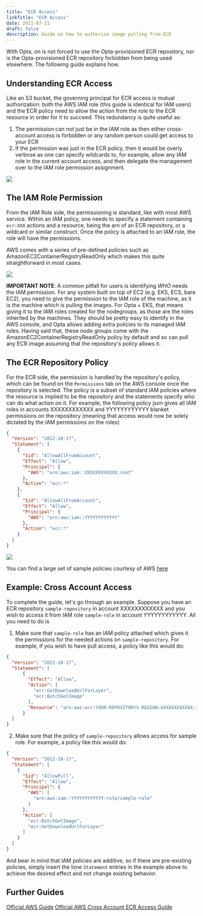 ```yaml
---
title: "ECR Access"
linkTitle: "ECR Access"
date: 2021-07-21
draft: false
description: Guide on how to authorize image pulling from ECR
---
```


With Opta, on is not forced to use the Opta-provisioned ECR repository, nor is the Opta-provisioned ECR repository 
forbidden from being used elsewhere. The following guide explains how.

## Understanding ECR Access
Like an S3 bucket, the governing principal for ECR access is mutual authorization: both the AWS IAM role (this guide is 
identical for IAM users) and the ECR  policy need to allow the action from the role to the ECR resource in order for it 
to succeed. This redundancy is quite useful as:

1) The permission can not just be in the IAM role as then either cross-account access is forbidden or any random person could get access to your ECR
2) If the permission was just in the ECR policy, then it would be overly verbose as one can specify wildcards to, for example, allow any IAM role in the current account access, and then delegate the management over to the IAM role permission assignment.

<a href="/images/ecr_access_1.png" target="_blank">
  <img src="/images/ecr_access_1.png" align="center"/>
</a>

## The IAM Role Permission
From the IAM Role side, the permissioning is standard, like with most AWS service. Within an IAM policy, one needs to specify 
a statement containing `ecr:XXX` actions and a resource, being the arn of an ECR repository, or a wildcard or similar construct.
Once the policy is attached to an IAM role, the role will have the permissions.

AWS comes with a series of pre-defined policies such as AmazonEC2ContainerRegistryReadOnly which makes this quite
straightforward in most cases.

<a href="/images/ecr_access_2.png" target="_blank">
  <img src="/images/ecr_access_2.png" align="center"/>
</a>

**IMPORTANT NOTE**: A common pitfall for users is identifying _WHO_ needs the IAM permission. For any system built on
top of EC2 (e.g. EKS, ECS, bare EC2), you need to give the permission to the IAM role of the machine, as it is the
machine which is pulling the images. For Opta + EKS, that means giving it to the IAM roles created for the nodegroups,
as those are the roles inherited by the machines. They should be pretty easy to identify in the AWS console, and Opta
allows adding extra policies to its managed IAM roles. Having said that, these node groups come with the
AmazonEC2ContainerRegistryReadOnly policy by default and so can pull any ECR image assuming that the repository's
policy allows it.

## The ECR Repository Policy
For the ECR side, the permission is handled by the repository's policy, which can be found on the `Permissions` tab
on the AWS console once the repository is selected. The policy is a subset of standard IAM policies where the resource
is implied to be the repository and the statements specify who can do what action on it. For example, the following
policy json gives all IAM roles in accounts XXXXXXXXXXXX and YYYYYYYYYYYY blanket permissions on the repository (meaning
that access would now be solely dictated by the IAM permissions on the roles)

```json
{
  "Version": "2012-10-17",
  "Statement": [
    {
      "Sid": "AllowAllFromAccount",
      "Effect": "Allow",
      "Principal": {
        "AWS": "arn:aws:iam::XXXXXXXXXXXX:root"
      },
      "Action": "ecr:*"
    },
    {
      "Sid": "AllowAllFromAccount",
      "Effect": "Allow",
      "Principal": {
        "AWS": "arn:aws:iam::YYYYYYYYYYYY"
      },
      "Action": "ecr:*"
    }
  ]
}
```

<a href="/images/ecr_access_3.png" target="_blank">
  <img src="/images/ecr_access_3.png" align="center"/>
</a>

You can find a large set of sample policies courtesy of AWS [here](https://docs.aws.amazon.com/AmazonECR/latest/userguide/repository-policy-examples.html)

## Example: Cross Account Access
To complete the guide, let's go through an example. Suppose you have an ECR repository `sample-repository` in account XXXXXXXXXXXX
and you wish to access it from IAM role `sample-role` in account YYYYYYYYYYYY. All you need to do is

1) Make sure that `sample-role` has an IAM policy attached which gives it the permissions for the needed actions on
  `sample-repository`. For example, if you wish to have pull access, a policy like this would do:
```json
{
  "Version": "2012-10-17",
  "Statement": [
      {
        "Effect": "Allow",
        "Action": [
          "ecr:GetDownloadUrlForLayer",
          "ecr:BatchGetImage"
        ],
        "Resource": "arn:aws:ecr:YOUR-REPOSITORYS-REGION:XXXXXXXXXXXX:repository/sample-repository"
      }
  ]
}
```

2) Make sure that the policy of `sample-repository` allows access for sample role. For example, a policy like this would do:
```json
{
  "Version": "2012-10-17",
  "Statement": [
    {
      "Sid": "AllowPull",
      "Effect": "Allow",
      "Principal": {
        "AWS": [
          "arn:aws:iam::YYYYYYYYYYYY:role/sample-role"
        ]
      },
      "Action": [
        "ecr:BatchGetImage",
        "ecr:GetDownloadUrlForLayer"
      ]
    }
  ]
}
```

And bear in mind that IAM policies are additive, so if there are pre-existing policies, simply insert the lone `Statement`
entries in the example above to achieve the desired effect and not change existing behavior.

## Further Guides
[Official AWS Guide](https://docs.aws.amazon.com/AmazonECR/latest/userguide/security_iam_service-with-iam.html)
[Official AWS Cross Account ECR Access Guide](https://aws.amazon.com/premiumsupport/knowledge-center/secondary-account-access-ecr/)